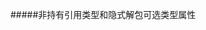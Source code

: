 
<span id="unownedReferencesAndImplicitlyUnwrappedOptionalProperties"></span>
#####非持有引用类型和隐式解包可选类型属性